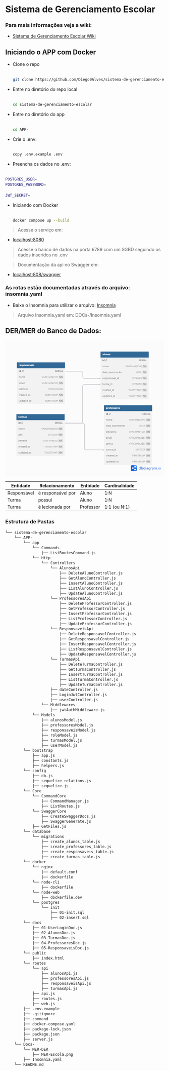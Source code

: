 # Sistema de Gerenciamento Escolar

### Para mais informações veja a wiki:

- [Sistema de Gerenciamento Escolar Wiki](https://github.com/Diego0Alves/sistema-de-gerenciamento-escolar/wiki)

## Iniciando o APP com Docker

- Clone o repo

    ```sh

    git clone https://github.com/Diego0Alves/sistema-de-gerenciamento-escolar.git
    
    ```

- Entre no diretório do repo local

    ```sh

    cd sistema-de-gerenciamento-escolar

    ```

- Entre no diretório do app

    ```sh

    cd APP-

    ```

- Crie o .env:

    ```sh

    copy .env.example .env

    ```

- Preencha os dados no .env:

```sh

POSTGRES_USER=
POSTGRES_PASSWORD=

JWT_SECRET=

```

- Iniciando com Docker

    ```sh

    docker compose up --build

    ```

> Acesse o serviço em:

- [localhost:8080](http://localhost:8080/)

> Acesse o banco de dados na porta 6789 com um SGBD seguindo os dados inseridos no .env

> Documentação da api no Swagger em:

- [localhost:808/swagger](http://localhost:8080/swagger/)


### As rotas estão documentadas através do arquivo: insomnia.yaml

- Baixe o Insomnia para utilizar o arquivo: [Insomnia](https://insomnia.rest/download)

> Arquivo Insomnia.yaml em: DOCs-/Insomnia.yaml


## DER/MER do Banco de Dados:

![MER](./Docs-//MER-DER/MER-Escola.png)

| Entidade    | Relacionamento    | Entidade  | Cardinalidade  |
| ----------- | ----------------- | --------- | -------------- |
| Responsável | é responsável por | Aluno     | 1\:N           |
| Turma       | possui            | Aluno     | 1\:N           |
| Turma       | é lecionada por   | Professor | 1:1 (ou N:1)   |

### Estrutura de Pastas

```
└── sistema-de-gerenciamento-escolar
    └── APP-
        └── app
            └── Commands
                ├── ListRoutesCommand.js
            └── Http
                └── Controllers
                    └── AlunosApi
                        ├── DeleteAlunoController.js
                        ├── GetAlunoController.js
                        ├── InsertAlunoController.js
                        ├── ListAlunoController.js
                        ├── UpdateAlunoController.js
                    └── ProfessoresApi
                        ├── DeleteProfessorController.js
                        ├── GetProfessorController.js
                        ├── InsertProfessorController.js
                        ├── ListProfessorController.js
                        ├── UpdateProfessorController.js
                    └── ResponsaveisApi
                        ├── DeleteResponsavelController.js
                        ├── GetResponsavelController.js
                        ├── InsertResponsavelController.js
                        ├── ListResponsavelController.js
                        ├── UpdateResponsavelController.js
                    └── TurmasApi
                        ├── DeleteTurmaController.js
                        ├── GetTurmaController.js
                        ├── InsertTurmaController.js
                        ├── ListTurmaController.js
                        ├── UpdateTurmaController.js
                    ├── dateController.js
                    ├── LoginJwtController.js
                    ├── userController.js
                └── Middlewares
                    ├── jwtAuthMiddleware.js
            └── Models
                ├── alunosModel.js
                ├── professoresModel.js
                ├── responsaveisModel.js
                ├── roleModel.js
                ├── turmasModel.js
                ├── userModel.js
        └── bootstrap
            ├── app.js
            ├── constants.js
            ├── helpers.js
        └── config
            ├── db.js
            ├── sequelize_relations.js
            ├── sequelize.js
        └── Core
            └── CommandCore
                ├── CommandManager.js
                ├── ListRoutes.js
            └── SwaggerCore
                ├── CreateSwaggerDocs.js
                ├── SwaggerGenerate.js
            ├── GetFiles.js
        └── database
            └── migrations
                ├── create_alunos_table.js
                ├── create_professores_table.js
                ├── create_responsaveis_table.js
                ├── create_turmas_table.js
        └── docker
            └── nginx
                ├── default.conf
                ├── dockerfile
            └── node-cli
                ├── dockerfile
            └── node-web
                ├── dockerfile.dev
            └── postgres
                └── init
                    ├── 01-init.sql
                    ├── 02-insert.sql
        └── docs
            ├── 01-UserLoginDoc.js
            ├── 02-AlunosDoc.js
            ├── 03-TurmasDoc.js
            ├── 04-ProfessoresDoc.js
            ├── 05-ResponsaveisDoc.js
        └── public
            ├── index.html
        └── routes
            └── api
                ├── alunosApi.js
                ├── professoresApi.js
                ├── responsaveisApi.js
                ├── turmasApi.js
            ├── api.js
            ├── routes.js
            ├── web.js
        ├── .env.example
        ├── .gitignore
        ├── command
        ├── docker-compose.yaml
        ├── package-lock.json
        ├── package.json
        ├── server.js
    └── Docs-
        └── MER-DER
            ├── MER-Escola.png
        ├── Insomnia.yaml
    └── README.md
```